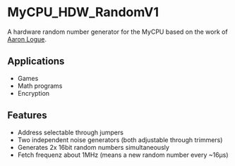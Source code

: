 # MyCPU_HDW_RandomV1
A hardware random number generator for the MyCPU based on the work of [Aaron Logue](http://www.cryogenius.com/hardware/rng/).

## Applications
* Games
* Math programs
* Encryption

## Features
* Address selectable through jumpers
* Two independent noise generators (both adjustable through trimmers)
* Generates 2x 16bit random numbers simultaneously
* Fetch frequenz about 1MHz (means a new random number every ~16µs)

